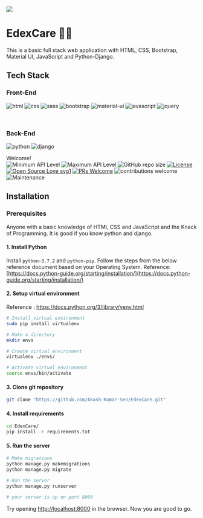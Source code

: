 ![](https://github.com/sitamadex11/CovidHelp/blob/develop/Assets/HackOctoberFestBanner.png)
# EdexCare 👩‍🎓

This is a basic full stack web application with HTML, CSS, Bootstrap, Material UI, JavaScript and Python-Django.

## Tech Stack
### Front-End
![html](https://img.shields.io/badge/HTML5-E34F26?style=for-the-badge&logo=html5&logoColor=white)
![css](https://img.shields.io/badge/CSS3-1572B6?style=for-the-badge&logo=css3&logoColor=white)
![sass](https://img.shields.io/badge/SASS-CC6699?style=for-the-badge&logo=sass&logoColor=white)
![bootstrap](https://img.shields.io/badge/Bootstrap-563D7C?style=for-the-badge&logo=bootstrap&logoColor=white)
![material-ui](https://img.shields.io/badge/Material_UI-0081CB?style=for-the-badge&logo=material-ui&logoColor=white)
![javascript](https://img.shields.io/badge/JavaScript-323330?style=for-the-badge&logo=javascript&logoColor=F7DF1E)
![jquery](https://img.shields.io/badge/jQuery-0769AD?style=for-the-badge&logo=jquery&logoColor=white)

<br>

### Back-End
![python](https://img.shields.io/badge/Python-3776AB?style=for-the-badge&logo=python&logoColor=white)
![django](https://img.shields.io/badge/Django-092E20?style=for-the-badge&logo=django&logoColor=white)


Welcome!
<br>
![Minimum API Level](https://img.shields.io/badge/Min%20API%20Level-23-green)
![Maximum API Level](https://img.shields.io/badge/Max%20API%20Level-30-orange)
![GitHub repo size](https://img.shields.io/github/repo-size/sitamadex11/CovidHelp)
[![License](https://img.shields.io/badge/license-MIT-%2397ca00.svg)](https://github.com/sitamadex11/CovidHelp/blob/develop/LICENSE)
[![Open Source Love svg1](https://badges.frapsoft.com/os/v1/open-source.svg?v=103)](https://github.com/ellerbrock/open-source-badges/) 
[![PRs Welcome](https://img.shields.io/badge/PRs-welcome-brightgreen.svg?style=flat-square)](http://makeapullrequest.com) 
![contributions welcome](https://img.shields.io/static/v1.svg?label=Contributions&message=Welcome&color=0059b3&style=flat-square) 
![Maintenance](https://img.shields.io/maintenance/yes/2021)

## Installation

### Prerequisites
Anyone with a basic knowledge of HTMl, CSS and JavaScript and the Knack of Programming. It is good if you know python and django.

#### 1. Install Python
Install ```python-3.7.2``` and ```python-pip```. Follow the steps from the below reference document based on your Operating System.
Reference: [https://docs.python-guide.org/starting/installation/](https://docs.python-guide.org/starting/installation/)

#### 2. Setup virtual environment
Reference : https://docs.python.org/3/library/venv.html
```bash
# Install virtual environment
sudo pip install virtualenv

# Make a directory
mkdir envs

# Create virtual environment
virtualenv ./envs/

# Activate virtual environment
source envs/bin/activate
```

#### 3. Clone git repository
```bash
git clone "https://github.com/Akash-Kumar-Sen/EdexCare.git"
```

#### 4. Install requirements
```bash
cd EdexCare/
pip install -r requirements.txt
```

#### 5. Run the server
```bash
# Make migrations
python manage.py makemigrations
python manage.py migrate

# Run the server
python manage.py runserver

# your server is up on port 8000
```
Try opening [http://localhost:8000](http://localhost:8000) in the browser.
Now you are good to go.
